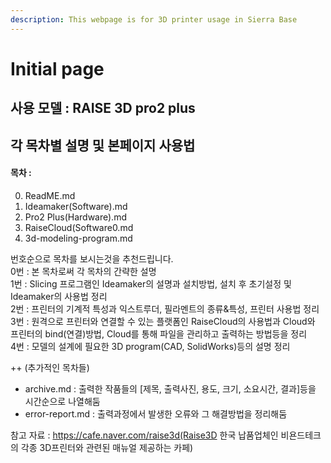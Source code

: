 ```yaml
---
description: This webpage is for 3D printer usage in Sierra Base
---
```


# Initial page

## 사용 모델 : RAISE 3D pro2 plus

## 각 목차별 설명 및 본페이지 사용법

#### 목차 :
0) ReadME.md
1) Ideamaker(Software).md
2) Pro2 Plus(Hardware).md
3) RaiseCloud(Software0.md
4) 3d-modeling-program.md

번호순으로 목차를 보시는것을 추천드립니다.   
0번 : 본 목차로써 각 목차의 간략한 설명   
1번 : Slicing 프로그램인 Ideamaker의 설명과 설치방법, 설치 후 초기설정 및 Ideamaker의 사용법 정리    
2번 : 프린터의 기계적 특성과 익스트루더, 필라멘트의 종류&특성, 프린터 사용법 정리   
3번 : 원격으로 프린터와 연결할 수 있는 플랫폼인 RaiseCloud의 사용법과 Cloud와 프린터의 bind(연결)방법, Cloud를 통해 파일을 관리하고 출력하는 방법등을 정리   
4번 : 모델의 설계에 필요한 3D program(CAD, SolidWorks)등의 설명 정리   

++ (추가적인 목차들)   
- archive.md : 출력한 작품들의 [제목, 출력사진, 용도, 크기, 소요시간, 결과]등을 시간순으로 나열해둠   
- error-report.md : 출력과정에서 발생한 오류와 그 해결방법을 정리해둠   

참고 자료 : https://cafe.naver.com/raise3d(Raise3D 한국 납품업체인 비욘드테크의 각종 3D프린터와 관련된 매뉴얼 제공하는 카페)


